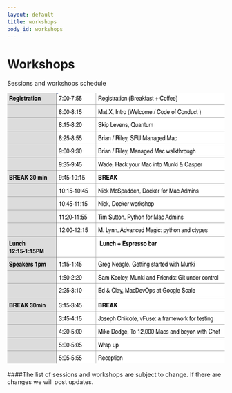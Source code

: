 ```yaml
---
layout: default
title: workshops
body_id: workshops
---
```


# Workshops

<p class="lead">

Sessions and workshops schedule

</p>

<p class="lead">

<img height="627" width="598"  src="/assets/MacDevOps_Schedule_Final.png">
</p>

<p class="lead">

</p>

####The list of sessions and workshops are subject to change. If there are changes we will post updates.
